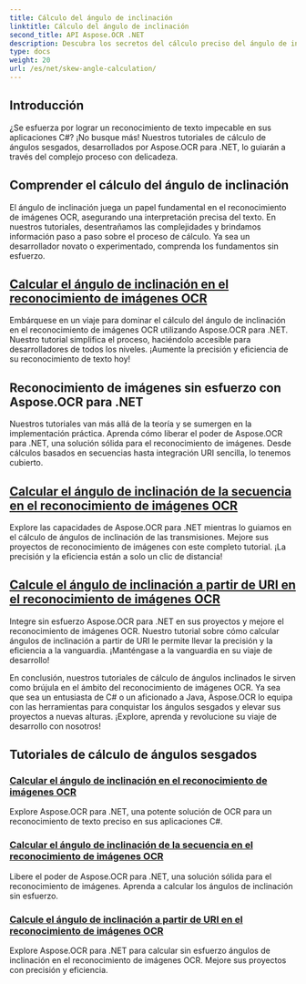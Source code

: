 ```yaml
---
title: Cálculo del ángulo de inclinación
linktitle: Cálculo del ángulo de inclinación
second_title: API Aspose.OCR .NET
description: Descubra los secretos del cálculo preciso del ángulo de inclinación en el reconocimiento de imágenes OCR con Aspose.OCR para .NET. Mejore la precisión y la eficiencia sin esfuerzo en sus proyectos.
type: docs
weight: 20
url: /es/net/skew-angle-calculation/
---
```

## Introducción

¿Se esfuerza por lograr un reconocimiento de texto impecable en sus aplicaciones C#? ¡No busque más! Nuestros tutoriales de cálculo de ángulos sesgados, desarrollados por Aspose.OCR para .NET, lo guiarán a través del complejo proceso con delicadeza.

## Comprender el cálculo del ángulo de inclinación
El ángulo de inclinación juega un papel fundamental en el reconocimiento de imágenes OCR, asegurando una interpretación precisa del texto. En nuestros tutoriales, desentrañamos las complejidades y brindamos información paso a paso sobre el proceso de cálculo. Ya sea un desarrollador novato o experimentado, comprenda los fundamentos sin esfuerzo.

## [Calcular el ángulo de inclinación en el reconocimiento de imágenes OCR](./calculate-skew-angle/)
Embárquese en un viaje para dominar el cálculo del ángulo de inclinación en el reconocimiento de imágenes OCR utilizando Aspose.OCR para .NET. Nuestro tutorial simplifica el proceso, haciéndolo accesible para desarrolladores de todos los niveles. ¡Aumente la precisión y eficiencia de su reconocimiento de texto hoy!

## Reconocimiento de imágenes sin esfuerzo con Aspose.OCR para .NET
Nuestros tutoriales van más allá de la teoría y se sumergen en la implementación práctica. Aprenda cómo liberar el poder de Aspose.OCR para .NET, una solución sólida para el reconocimiento de imágenes. Desde cálculos basados en secuencias hasta integración URI sencilla, lo tenemos cubierto.

## [Calcular el ángulo de inclinación de la secuencia en el reconocimiento de imágenes OCR](./calculate-skew-angle-from-stream/)
Explore las capacidades de Aspose.OCR para .NET mientras lo guiamos en el cálculo de ángulos de inclinación de las transmisiones. Mejore sus proyectos de reconocimiento de imágenes con este completo tutorial. ¡La precisión y la eficiencia están a solo un clic de distancia!

## [Calcule el ángulo de inclinación a partir de URI en el reconocimiento de imágenes OCR](./calculate-skew-angle-from-uri/)
Integre sin esfuerzo Aspose.OCR para .NET en sus proyectos y mejore el reconocimiento de imágenes OCR. Nuestro tutorial sobre cómo calcular ángulos de inclinación a partir de URI le permite llevar la precisión y la eficiencia a la vanguardia. ¡Manténgase a la vanguardia en su viaje de desarrollo!

En conclusión, nuestros tutoriales de cálculo de ángulos inclinados le sirven como brújula en el ámbito del reconocimiento de imágenes OCR. Ya sea que sea un entusiasta de C# o un aficionado a Java, Aspose.OCR lo equipa con las herramientas para conquistar los ángulos sesgados y elevar sus proyectos a nuevas alturas. ¡Explore, aprenda y revolucione su viaje de desarrollo con nosotros!
## Tutoriales de cálculo de ángulos sesgados
### [Calcular el ángulo de inclinación en el reconocimiento de imágenes OCR](./calculate-skew-angle/)
Explore Aspose.OCR para .NET, una potente solución de OCR para un reconocimiento de texto preciso en sus aplicaciones C#.
### [Calcular el ángulo de inclinación de la secuencia en el reconocimiento de imágenes OCR](./calculate-skew-angle-from-stream/)
Libere el poder de Aspose.OCR para .NET, una solución sólida para el reconocimiento de imágenes. Aprenda a calcular los ángulos de inclinación sin esfuerzo.
### [Calcule el ángulo de inclinación a partir de URI en el reconocimiento de imágenes OCR](./calculate-skew-angle-from-uri/)
Explore Aspose.OCR para .NET para calcular sin esfuerzo ángulos de inclinación en el reconocimiento de imágenes OCR. Mejore sus proyectos con precisión y eficiencia.